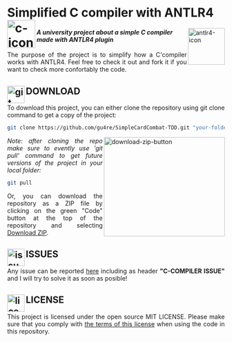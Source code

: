 # Simplified C compiler with ANTLR4 <img src="https://cdn.icon-icons.com/icons2/2415/PNG/512/c_original_logo_icon_146611.png" alt="c-icon" width="65" height="65" align="left"/>
<img src="https://plugins.jetbrains.com/files/7358/314207/icon/pluginIcon.svg" alt="antlr4-icon" width="85" height="85" align="right"/>

#### *A university project about a simple C compiler made with ANTLR4 plugin*

<p align="justify">The purpose of the project is to simplify how a C'compiler works with ANTLR4. Feel free to check it out and fork it if you want to check more confortably the code.</p>

## DOWNLOAD <img src="https://gitforwindows.org/img/gwindows_logo.png" alt="git-icon" width="40" height="40" align="left"/>

<p align="justify">To download this project, you can either clone the repository using git clone command to get a copy of the project:</p>

```bash
git clone https://github.com/gu4re/SimpleCardCombat-TDD.git "your-folder-destination"
```` 

<img src="https://imgur.com/5lNegb4.png" align="right" alt="download-zip-button" width="280" height="230"/>
<p align="justify"><i>Note: after cloning the repo make sure to evently use 'git pull' command to get future versions of the project in your local folder:</i></p>

```bash
git pull
````

<p align="justify">Or, you can download the repository as a ZIP file by clicking on the green "Code" button at the top of the repository and selecting <a href="https://github.com/gu4re/SimpleCardCombat-TDD/archive/refs/heads/main.zip">Download ZIP</a>.</p>

## ISSUES <img src="https://www.clker.com/cliparts/9/1/4/0/11954322131712176739question_mark_naught101_02.svg.hi.png" alt="issues-icon" width="40" height="40" align="left"/>

<p align="justify">Any issue can be reported <a href="https://github.com/gu4re/gu4re/issues">here<a> including as header <b>"C-COMPILER ISSUE"</b> and I will try to solve it as soon as posible!</p>

## LICENSE <img src="https://www.logomed-gabinet.pl/wp-content/uploads/2021/06/license-icon-2793454.png" alt="license-icon" width="40" height="40" align="left"/>

<p align="justify">This project is licensed under the open source MIT LICENSE. Please make sure that you comply with <a href="https://github.com/gu4re/SimpleCardCombat-TDD/blob/main/LICENSE">the terms of this license<a> when using the code in this repository.</p>
